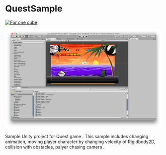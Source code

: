 # QuestSample

[![For one cube](http://img.youtube.com/vi/T95HdA1tNGc/0.jpg)](http://www.youtube.com/watch?v=T95HdA1tNGc)


![gazou](./seisaku.png "サンプル")

Sample Unity project for Quest game .
This sample includes changing animation,  moving player character by changing velocity of Rigidbody2D, collision with obstacles, palyer chasing camera .
